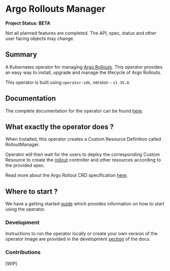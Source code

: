 # Argo Rollouts Manager

**Project Status: BETA**

Not all planned features are completed. The API, spec, status and other user facing objects may change.

## Summary

A Kubernetes operator for managing [Argo Rollouts](https://github.com/argoproj/argo-rollouts/). This operator provides an easy way to install, upgrade and manage the lifecycle of Argo Rollouts.

This operator is built using `operator-sdk`, version - `v1.35.0`.

## Documentation

The complete documentation for the operator can be found [here](https://argo-rollouts-manager.readthedocs.io/en/latest/).

## What exactly the operator does ?

When Installed, this operator creates a Custom Resource Definition called RolloutManager. 

Operator will then wait for the users to deploy the corresponding Custom Resource to create the [rollout](https://argo-rollouts.readthedocs.io/en/stable/) controller and other resources according to the provided spec.

Read more about the Argo Rollout CRD specification [here](https://argo-rollouts-manager.readthedocs.io/en/latest/crd_reference/).

## Where to start ?

We have a getting started [guide](docs/usage/getting_started.md) which provides information on how to start using the operator.

### Development

Instructions to run the operator locally or create your own version of the operator Image are provided in the development [section](docs/developer-guide/developer_guide.md) of the docs.

### Contributions

[WIP]






